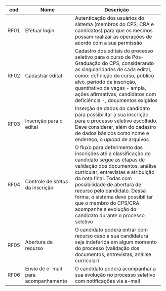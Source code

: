 | cod | Nome | Descrição |
|-----|------|-----------|
|RF01|Efetuar login|Autenticação dos usuários do sistema (membros do CPS, CRA e candidatos) para que os mesmos possam realizar as operações de acordo com a sua permissão|
|RF02|Cadastrar edital|Cadastro dos editais do processo seletivo para o curso de Pós-Graduação do CPS, considerando as singularidades de cada edital, como: definição do curso, público alvo, período de inscrição, quantitativo de vagas - ampla, ações afirmativas, candidatos com deficiência -, documentos exigidos|
|RF03|Inscrição para o edital|Inserção de dados do candidato para possibilitar a sua inscrição para o processo seletivo escolhido. Deve considerar, além do cadastro de dados básicos como nome e endereço, o *upload* de arquivos|
|RF04|Controle de *status* da inscrição|O fluxo para deferimento das inscrições até a classificação do candidato segue as etapas de validação dos documentos, análise curricular, entrevistas e atribuição da nota final. Todas com possibilidade de abertura de recurso pelo candidato. Dessa forma, o sistema deve possibilitar que o membro do CPS/CRA acompanhe a evolução do candidato durante o processo seletivo|
|RF05|Abertura de recurso|O candidato poderá entrar com recurso caso a sua candidatura seja indeferida em algum momento do processo (validação dos documentos, entrevistas, análise curricular)|
|RF06|Envio de e-mail para acompanhamento|O candidato poderá acompanhar a sua evolução no processo seletivo com notificações via e-mail|

